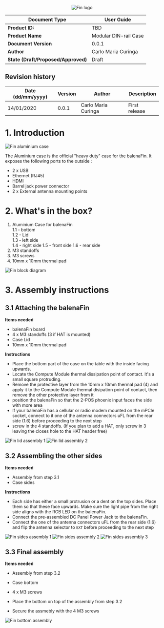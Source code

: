 <center>

![Fin logo](../../../assets/balenaFin_logo.png)

| **Document Type** | User Guide |
| --- | --- |
| **Product ID:** | TBD |
| **Product Name** | Modular DIN-rail Case |
| **Document Version** | 0.0.1 |
| **Author** | Carlo Maria Curinga |
| **State (Draft/Proposed/Approved)** | Draft |

</center>

## Revision history

<center>

| **Date (dd/mm/yyyy)** | **Version** | **Author** | **Description** |
| --- | --- | --- | --- |
| 14/01/2020 | 0.0.1 | Carlo Maria Curinga | First release |

</center>

<div class="page-break"></div>

# 1. Introduction

![Fin aluminium case](./pictures/assembled.jpg)

The Aluminium case is the official "heavy duty" case for the balenaFin. It exposes the following ports to the outside :

- 2 x USB
- Ethernet (RJ45)
- HDMI
- Barrel jack power connector
- 2 x External antenna mounting points

# 2. What's in the box?

1. Aluminium Case for balenaFin  
    1.1 - bottom  
    1.2 - Lid  
    1.3 - left side  
    1.4 - right side
    1.5 - front side
    1.6 - rear side
2. M3 standoffs
3. M3 screws
4. 10mm x 10mm thermal pad

![Fin block diagram](./pictures/components.jpg)

<div class="page-break"></div>

# 3. Assembly instructions

## 3.1 Attaching the balenaFin

**Items needed**
- balenaFin board
- 4 x M3 standoffs (3 if HAT is mounted)
- Case Lid
- 10mm x 10mm thermal pad

**Instructions**
- Place the bottom part of the case on the table with the inside facing upwards.
- Locate the Compute Module thermal dissipation point of contact. It's a small square protruding.
- Remove the protective layer from the 10mm x 10mm thermal pad (4) and apply it to the Compute Module thermal disipation point of contact, then remove the other protective layer from it
- position the balenaFin so that the 2-POS phoenix input faces the side with more area
- If your balenaFin has a cellular or radio modem mounted on the mPCIe socket, connect to it one of the antenna connectors uFL from the rear side (1.6) before proceeding to the next step
- screw in the 4 standoffs. (If you plan to add a HAT, only screw in 3 leaving the closes hole to the HAT header free)

![Fin lid assembly 1](./pictures/3_1.jpg)
![Fin lid assembly 2](./pictures/3_2.jpg)
## 3.2 Assembling the other sides

**Items needed**
- Assembly from step 3.1
- Case sides

**Instructions**
- Each side has either a small protrusion or a dent on the top sides. Place them so that these face upwards. Make sure the light pipe from the right side aligns with the RGB LED on the balenaFin.
- Connect the pre-assembled DC Panel Power Jack to the balenaFin.
- Connect the one of the antenna connectors uFL from the rear side (1.6) and flip the antenna selector to `EXT` before proceeding to the next step

![Fin sides assembly 1](./pictures/3_3.jpg)
![Fin sides assembly 2](./pictures/3_4.jpg)
![Fin sides assembly 3](./pictures/3_5.jpg)
<div class="page-break"></div>

## 3.3  Final assembly

**Items needed**
- Assembly from step 3.2
- Case bottom
- 4 x M3 screws

- Place the bottom on top of the assembly from step 3.2
- Secure the assmebly with the 4 M3 screws

![Fin bottom assembly](./pictures/3_6.jpg)


<div class="page-break"></div>
